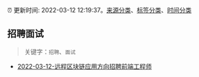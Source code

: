 :alarm_clock: 更新时间: 2022-03-12 12:19:37。[来源分类](../README.md)、[标签分类](../TAGS.md)、[时间分类](../TIMELINE.md)

## 招聘面试


> 关键字：`招聘`、`面试`



- [2022-03-12-远程区块链应用方向招聘前端工程师](https://www.v2ex.com/t/839896) 